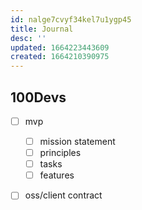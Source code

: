 ```yaml
---
id: nalge7cvyf34kel7u1ygp45
title: Journal
desc: ''
updated: 1664223443609
created: 1664210390975
---
```


## 100Devs
- [ ] mvp
    - [ ] mission statement
    - [ ] principles
    - [ ] tasks
    - [ ] features 

- [ ] oss/client contract


